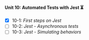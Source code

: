 #### Unit 10: Automated Tests with Jest :hourglass_flowing_sand:

- [x] 10-1: _First steps on Jest_
- [ ] 10-2: _Jest - Asynchronous tests_
- [ ] 10-3: _Jest - Simulating behaviors_
